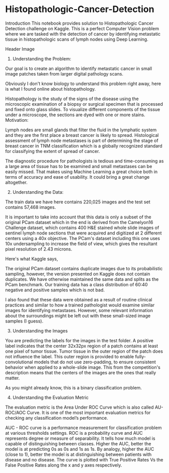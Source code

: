 # Histopathologic-Cancer-Detection
Introduction
This notebook provides solution to Histopathologic Cancer Detection challenge on Kaggle. This is a perfect Computer Vision problem where we are tasked with the detection of cancer by identifying metastatic tissue in histopathologic scans of lymph nodes using Deep Learning.

Header Image

1. Understanding the Problem:

Our goal is to create an algorithm to identify metastatic cancer in small image patches taken from larger digital pathology scans.

Obviously I don't know biology to understand this problem right away, here is what I found online about histopathology.

Histopathology is the study of the signs of the disease using the microscopic examination of a biopsy or surgical specimen that is processed and fixed onto glass slides. To visualize different components of the tissue under a microscope, the sections are dyed with one or more stains.
Motivation:

Lymph nodes are small glands that filter the fluid in the lymphatic system and they are the first place a breast cancer is likely to spread. Histological assessment of lymph node metastases is part of determining the stage of breast cancer in TNM classification which is a globally recognized standard for classifying the extent of spread of cancer.

The diagnostic procedure for pathologists is tedious and time-consuming as a large area of tissue has to be examined and small metastases can be easily missed.
That makes using Machine Learning a great choice both in terms of accuracy and ease of usability. It could bring a great change altogether.

2. Understanding the Data:

The train data we have here contains 220,025 images and the test set contains 57,468 images.

It is important to take into account that this data is only a subset of the original PCam dataset which in the end is derived from the Camelyon16 Challenge dataset, which contains 400 H&E stained whole slide images of sentinel lymph node sections that were acquired and digitized at 2 different centers using a 40x objective. The PCam's dataset including this one uses 10x undersampling to increase the field of view, which gives the resultant pixel resolution of 2.43 microns.

Here's what Kaggle says,

The original PCam dataset contains duplicate images due to its probabilistic sampling, however, the version presented on Kaggle does not contain duplicates. We have otherwise maintained the same data and splits as the PCam benchmark.
Our training data has a class distribution of 60:40 negative and positive samples which is not bad.

I also found that these data were obtained as a result of routine clinical practices and similar to how a trained pathologist would examine similar images for identifying metastases. However, some relevant information about the surroundings might be left out with these small-sized image samples (I guess).

3. Understanding the Images

You are predicting the labels for the images in the test folder. A positive label indicates that the center 32x32px region of a patch contains at least one pixel of tumor tissue. Tumor tissue in the outer region of the patch does not influence the label. This outer region is provided to enable fully-convolutional models that do not use zero-padding, to ensure consistent behavior when applied to a whole-slide image.
This from the competition's description means that the centers of the images are the ones that really matter.

As you might already know, this is a binary classification problem.

4. Understanding the Evaluation Metric

The evaluation metric is the Area Under ROC Curve which is also called AU-ROC/AOC Curve. It is one of the most important evaluation metrics for checking any classification model’s performance.

AUC - ROC curve is a performance measurement for classification problem at various thresholds settings. ROC is a probability curve and AUC represents degree or measure of separability. It tells how much model is capable of distinguishing between classes. Higher the AUC, better the model is at predicting 0s as 0s and 1s as 1s. By analogy, higher the AUC (close to 1), better the model is at distinguishing between patients with disease and no disease. The curve is plotted with True Positive Rates Vs the False Positive Rates along the x and y axes respectively.
